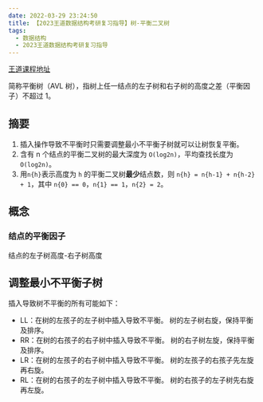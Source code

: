```yaml
---
date: 2022-03-29 23:24:50
title: 【2023王道数据结构考研复习指导】树-平衡二叉树
tags:
  - 数据结构
  - 2023王道数据结构考研复习指导
---
```


[王道课程地址](https://appp8tlckwa5126.h5.xiaoeknow.com/v1/course/video/v_608277a7e4b09890f0e651dd?type=2&pro_id=p_61ae1375e4b0dabb65a2508f)

简称平衡树（AVL 树），指树上任一结点的左子树和右子树的高度之差（平衡因子）不超过 1。

## 摘要

1. 插入操作导致不平衡时只需要调整最小不平衡子树就可以让树恢复平衡。
2. 含有 n 个结点的平衡二叉树的最大深度为 `O(log2n)`，平均查找长度为`O(log2n)`。
3. 用`n{h}`表示高度为 `h` 的平衡二叉树**最少**结点数，则 `n{h} = n{h-1} + n{h-2} + 1`，其中 `n{0} == 0`，`n{1} == 1`，`n{2} = 2`。

## 概念

### 结点的平衡因子

结点的左子树高度-右子树高度

## 调整最小不平衡子树

插入导致树不平衡的所有可能如下：

- LL：在树的左孩子的左子树中插入导致不平衡。
  树的左子树右旋，保持平衡及排序。
- RR：在树的右孩子的右子树中插入导致不平衡。
  树的右子树左旋，保持平衡及排序。
- LR：在树的左孩子的右子树中插入导致不平衡。
  树的左孩子的右孩子先左旋再右旋。
- RL：在树的右孩子的左子树中插入导致不平衡。
  树的右孩子的左子树先右旋再左旋。
